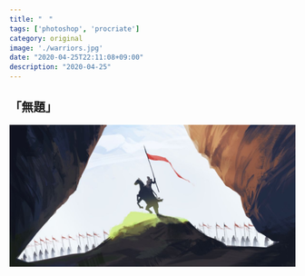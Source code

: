 ```yaml
---
title: "　"
tags: ['photoshop', 'procriate']
category: original
image: './warriors.jpg'
date: "2020-04-25T22:11:08+09:00"
description: "2020-04-25"
---
```



「無題」
--------------------------



![warriors](./warriors.jpg)